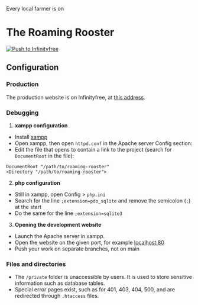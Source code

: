Every local farmer is on

# The Roaming Rooster

[![Push to Infinityfree](https://github.com/d-002/roaming-rooster/actions/workflows/push-to-infinityfree.yml/badge.svg)](https://github.com/d-002/roaming-rooster/actions/workflows/push-to-infinityfree.yml)

## Configuration

### Production

The production website is on Infinityfree, at [this address](http://roaming-rooster.42web.io).

### Debugging

1. **xampp configuration**

- Install [xampp](https://www.apachefriends.org/download.html)
- Open xampp, then open `httpd.conf` in the Apache server Config section:
- Edit the file that opens to contain a link to the project (search for `DocumentRoot` in the file):
```
DocumentRoot "/path/to/roaming-rooster"
<Directory "/path/to/roaming-rooster">
```

2. **php configuration**

- Still in xampp, open Config > `php.ini`
- Search for the line `;extension=pdo_sqlite` and remove the semicolon (`;`) at the start
- Do the same for the line `;extension=sqlite3`

3. **Opening the development website**

- Launch the Apache server in xampp.
- Open the website on the given port, for example [localhost:80](http://localhost:80)
- Push your work on separate branches, not on main


### Files and directories

- The `/private` folder is unaccessible by users. It is used to store sensitive information such as database tables.
- Special error pages exist, such as for 401, 403, 404, 500, and are redirected through `.htaccess` files.
